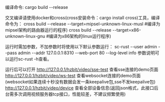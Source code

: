 编译命令:
cargo build --release

交叉编译请使用docker和cross(cross安装命令：cargo install cross)工具，编译命令为：
cross build --release --target=mipsel-unknown-linux-musl    #编译为mipsel架构的路由器运行的程序)
cross build --release --target=x86-unknown-linux-gnu    #编译为x86架构的linux运行程序)

运行时需加参数，不加参数时将使用以下默认参数运行：
sc-rust --user admin --pass admin --addr 127.0.0.1:8310 --web-port 80 --log-level info
参数说明可以运行sc-rust -h查看。

运行后可以打开
http://127.0.0.1/hzbit/video/sse-test 查看sse连接的demo页面
http://127.0.0.1/hzbit/video/ws-test 查看websocket连接的demo页面(websocket如果连续十秒没有数据会发一条keepalive包,sse不发keepalive包)
http://127.0.0.1/hzbit/video/device 查看全部设备信息(返回json格式，此接口后台需多次调用视频服务器tcp接口，性能较差，不建议频繁使用)
